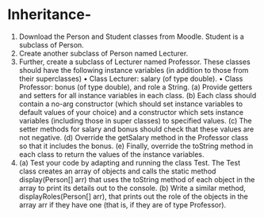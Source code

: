 # Inheritance-

1. Download the Person and Student classes from Moodle. Student is a subclass of Person.
2. Create another subclass of Person named Lecturer.
3. Further, create a subclass of Lecturer named Professor. These classes should have the
following instance variables (in addition to those from their superclasses)
• Class Lecturer: salary (of type double).
• Class Professor: bonus (of type double), and role a String.
(a) Provide getters and setters for all instance variables in each class.
(b) Each class should contain a no-arg constructor (which should set instance variables
to default values of your choice) and a constructor which sets instance variables (including those in super classes) to specified values.
(c) The setter methods for salary and bonus should check that these values are not
negative.
(d) Override the getSalary method in the Professor class so that it includes the bonus.
(e) Finally, override the toString method in each class to return the values of the instance variables.
4. (a) Test your code by adapting and running the class Test. The Test class creates an
array of objects and calls the static method display(Person[] arr) that uses the
toString method of each object in the array to print its details out to the console.
(b) Write a similar method, displayRoles(Person[] arr), that prints out the role of
the objects in the array arr if they have one (that is, if they are of type Professor).
